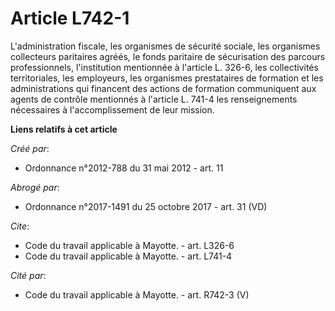 # Article L742-1

L'administration fiscale, les organismes de sécurité sociale, les organismes collecteurs paritaires agréés, le fonds
paritaire de sécurisation des parcours professionnels, l'institution mentionnée à l'article L. 326-6, les collectivités
territoriales, les employeurs, les organismes prestataires de formation et les administrations qui financent des actions de
formation communiquent aux agents de contrôle mentionnés à l'article L. 741-4 les renseignements nécessaires à
l'accomplissement de leur mission.

**Liens relatifs à cet article**

_Créé par_:

  - Ordonnance n°2012-788 du 31 mai 2012 - art. 11

_Abrogé par_:

  - Ordonnance n°2017-1491 du 25 octobre 2017 - art. 31 (VD)

_Cite_:

  - Code du travail applicable à Mayotte. - art. L326-6
  - Code du travail applicable à Mayotte. - art. L741-4

_Cité par_:

  - Code du travail applicable à Mayotte. - art. R742-3 (V)
